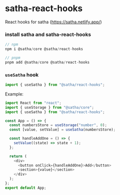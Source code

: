 # satha-react-hooks

React hooks for satha (https://satha.netlify.app/)

### install satha and satha-react-hooks

```ts
// npm
npm i @satha/core @satha/react-hooks

// pnpm
pnpm add @satha/core @satha/react-hooks
```

### `useSatha` hook

```ts
import { useSatha } from "@satha/react-hooks";
```

Example:

```ts
import React from "react";
import { useStorage } from "@satha/core";
import { useSatha } from "@satha/react-hooks";

const App = () => {
  const numbersStore = useStorage("number", 0);
  const [value, setValue] = useSatha(numbersStore);

  const handleAddOne = () => {
    setValue((state) => state + 1);
  };

  return (
    <div>
      <button onClick={handleAddOne}>Add</button>
      <section>{value}</section>
    </div>
  );
};
export default App;
```
